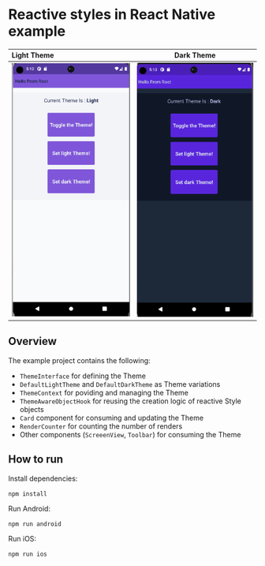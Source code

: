 # Reactive styles in React Native example

| Light Theme                                                 |                        Dark Theme                         |
| :---------------------------------------------------------- | :-------------------------------------------------------: |
| ![AndroidLightTheme](./examplePics/android_light_theme.png) | ![AndroidDarkTheme](./examplePics/android_dark_theme.png) |

## Overview

The example project contains the following:

- `ThemeInterface` for defining the Theme
- `DefaultLightTheme` and `DefaultDarkTheme` as Theme variations
- `ThemeContext` for poviding and managing the Theme
- `ThemeAwareObjectHook` for reusing the creation logic of reactive Style objects
- `Card` component for consuming and updating the Theme
- `RenderCounter` for counting the number of renders
- Other components (`ScreeenView`, `Toolbar`) for consuming the Theme

## How to run

Install dependencies:

```
npm install
```

Run Android:

```
npm run android
```

Run iOS:

```
npm run ios
```
